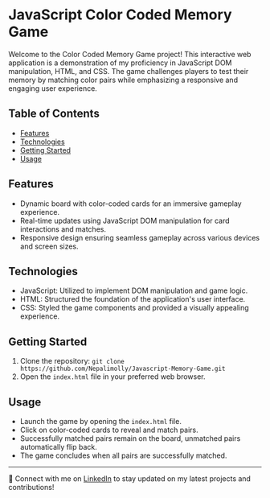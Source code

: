 # JavaScript Color Coded Memory Game

Welcome to the Color Coded Memory Game project! This interactive web application is a demonstration of my proficiency in JavaScript DOM manipulation, HTML, and CSS. The game challenges players to test their memory by matching color pairs while emphasizing a responsive and engaging user experience.

## Table of Contents
- [Features](#features)
- [Technologies](#technologies)
- [Getting Started](#getting-started)
- [Usage](#usage)


## Features

- Dynamic board with color-coded cards for an immersive gameplay experience.
- Real-time updates using JavaScript DOM manipulation for card interactions and matches.
- Responsive design ensuring seamless gameplay across various devices and screen sizes.

## Technologies

- JavaScript: Utilized to implement DOM manipulation and game logic.
- HTML: Structured the foundation of the application's user interface.
- CSS: Styled the game components and provided a visually appealing experience.

## Getting Started

1. Clone the repository: `git clone https://github.com/Nepalimolly/Javascript-Memory-Game.git`
2. Open the `index.html` file in your preferred web browser.

## Usage

- Launch the game by opening the `index.html` file.
- Click on color-coded cards to reveal and match pairs.
- Successfully matched pairs remain on the board, unmatched pairs automatically flip back.
- The game concludes when all pairs are successfully matched.



---

🔗 Connect with me on [LinkedIn](www.linkedin.com/in/krishnajoshi28) to stay updated on my latest projects and contributions!
